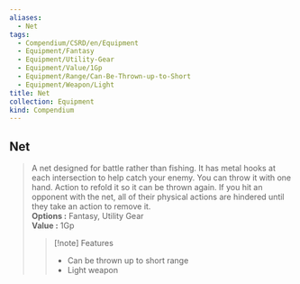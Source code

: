 ```yaml
---
aliases:
  - Net
tags:
  - Compendium/CSRD/en/Equipment
  - Equipment/Fantasy
  - Equipment/Utility-Gear
  - Equipment/Value/1Gp
  - Equipment/Range/Can-Be-Thrown-up-to-Short
  - Equipment/Weapon/Light
title: Net
collection: Equipment
kind: Compendium
---
```

## Net  
  
>A net designed for battle rather than fishing. It has metal hooks at each intersection to help catch your enemy. You can throw it with one hand. Action to refold it so it can be thrown again. If you hit an opponent with the net, all of their physical actions are hindered until they take an action to remove it.  
> **Options :** Fantasy, Utility Gear  
> **Value :** 1Gp  
>>[!note] Features  
>> - Can be thrown up to short range  
>> - Light weapon